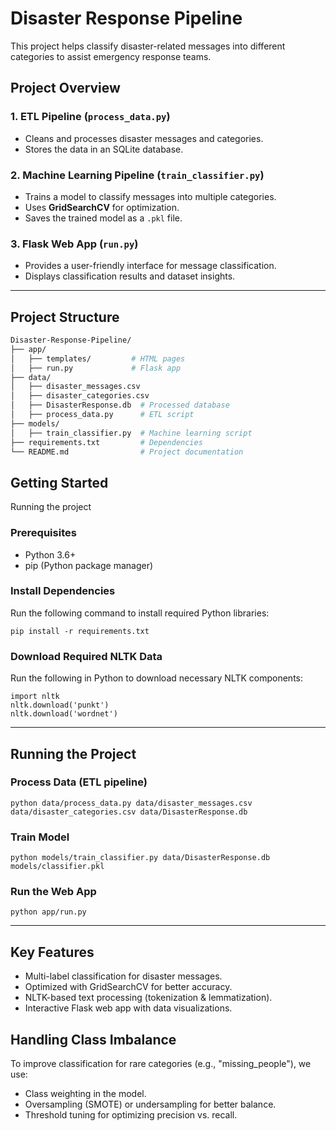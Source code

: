 # Disaster Response Pipeline  

This project helps classify disaster-related messages into different categories to assist emergency response teams.  

##  Project Overview  

### 1️. ETL Pipeline (`process_data.py`)  
- Cleans and processes disaster messages and categories.  
- Stores the data in an SQLite database.  

### 2️. Machine Learning Pipeline (`train_classifier.py`)  
- Trains a model to classify messages into multiple categories.  
- Uses **GridSearchCV** for optimization.  
- Saves the trained model as a `.pkl` file.  

### 3. Flask Web App (`run.py`)  
- Provides a user-friendly interface for message classification.  
- Displays classification results and dataset insights.  

---

##  Project Structure  

```bash
Disaster-Response-Pipeline/
├── app/
│   ├── templates/         # HTML pages
│   ├── run.py             # Flask app
├── data/
│   ├── disaster_messages.csv
│   ├── disaster_categories.csv
│   ├── DisasterResponse.db  # Processed database
│   ├── process_data.py      # ETL script
├── models/
│   ├── train_classifier.py  # Machine learning script
├── requirements.txt         # Dependencies
└── README.md                # Project documentation
```
## Getting Started
Running the project
### Prerequisites
- Python 3.6+
- pip (Python package manager)

### Install Dependencies
Run the following command to install required Python libraries:

```pip install -r requirements.txt```

### Download Required NLTK Data
Run the following in Python to download necessary NLTK components:

```
import nltk
nltk.download('punkt')
nltk.download('wordnet')
```
---
## Running the Project

### Process Data (ETL pipeline)
```
python data/process_data.py data/disaster_messages.csv data/disaster_categories.csv data/DisasterResponse.db
```

### Train Model

```
python models/train_classifier.py data/DisasterResponse.db models/classifier.pkl
```

### Run the Web App
```
python app/run.py
```
---

## Key Features
- Multi-label classification for disaster messages.
- Optimized with GridSearchCV for better accuracy.
- NLTK-based text processing (tokenization & lemmatization).
- Interactive Flask web app with data visualizations.

## Handling Class Imbalance
To improve classification for rare categories (e.g., "missing_people"), we use:
- Class weighting in the model.
- Oversampling (SMOTE) or undersampling for better balance.
- Threshold tuning for optimizing precision vs. recall.
